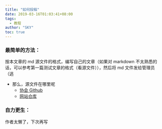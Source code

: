```yaml
---
title: "如何投稿"
date: 2019-03-16T01:03:41+08:00
tags: 
  - 教程
author: "SKY"
toc: true
---
```


### 最简单的方法：

按本文章的 md 源文件的格式，编写自己的文章（如果对 markdown 不太熟悉的话，可以参考第一篇测试文章的格式（看源文件）），然后将 md 文件发给管理员（逃

* 那么，源文件在哪里呢
  * [协会 Github](https://github.com/Computer-Institution-WUT)
  * [网站仓库](https://github.com/Computer-Institution-WUT/index_source)

### 自力更生：

作者太懒了，下次再写
